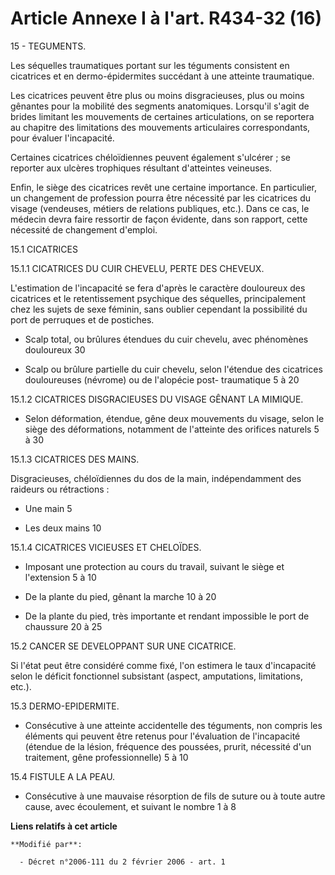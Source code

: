 # Article Annexe I à l'art. R434-32 (16)

15 - TEGUMENTS. 

Les séquelles traumatiques portant sur les téguments consistent en cicatrices et en dermo-épidermites succédant à une
atteinte traumatique.

Les cicatrices peuvent être plus ou moins disgracieuses, plus ou moins gênantes pour la mobilité des segments anatomiques.
Lorsqu'il s'agit de brides limitant les mouvements de certaines articulations, on se reportera au chapitre des limitations
des mouvements articulaires correspondants, pour évaluer l'incapacité.

Certaines cicatrices chéloïdiennes peuvent également s'ulcérer ; se reporter aux ulcères trophiques résultant d'atteintes
veineuses.

Enfin, le siège des cicatrices revêt une certaine importance. En particulier, un changement de profession pourra être
nécessité par les cicatrices du visage (vendeuses, métiers de relations publiques, etc.). Dans ce cas, le médecin devra faire
ressortir de façon évidente, dans son rapport, cette nécessité de changement d'emploi.

15.1 CICATRICES 

15.1.1 CICATRICES DU CUIR CHEVELU, PERTE DES CHEVEUX. 

L'estimation de l'incapacité se fera d'après le caractère douloureux des cicatrices et le retentissement psychique des
séquelles, principalement chez les sujets de sexe féminin, sans oublier cependant la possibilité du port de perruques et de
postiches. 

- Scalp total, ou brûlures étendues du cuir chevelu, avec phénomènes douloureux 30 

- Scalp ou brûlure partielle du cuir chevelu, selon l'étendue des cicatrices douloureuses (névrome) ou de l'alopécie post-
traumatique 5 à 20 

15.1.2 CICATRICES DISGRACIEUSES DU VISAGE GÊNANT LA MIMIQUE. 

- Selon déformation, étendue, gêne deux mouvements du visage, selon le siège des déformations, notamment de l'atteinte des
orifices naturels 5 à 30

15.1.3 CICATRICES DES MAINS. 

Disgracieuses, chéloïdiennes du dos de la main, indépendamment des raideurs ou rétractions : 

- Une main 5 

- Les deux mains 10 

15.1.4 CICATRICES VICIEUSES ET CHELOÏDES. 

- Imposant une protection au cours du travail, suivant le siège et l'extension 5 à 10 

- De la plante du pied, gênant la marche 10 à 20 

- De la plante du pied, très importante et rendant impossible le port de chaussure 20 à 25 

15.2 CANCER SE DEVELOPPANT SUR UNE CICATRICE. 

Si l'état peut être considéré comme fixé, l'on estimera le taux d'incapacité selon le déficit fonctionnel subsistant (aspect,
amputations, limitations, etc.).

15.3 DERMO-EPIDERMITE. 

- Consécutive à une atteinte accidentelle des téguments, non compris les éléments qui peuvent être retenus pour l'évaluation
de l'incapacité (étendue de la lésion, fréquence des poussées, prurit, nécessité d'un traitement, gêne professionnelle) 5 à
10

15.4 FISTULE A LA PEAU. 

- Consécutive à une mauvaise résorption de fils de suture ou à toute autre cause, avec écoulement, et suivant le nombre 1 à 8

**Liens relatifs à cet article**

	**Modifié par**:

	  - Décret n°2006-111 du 2 février 2006 - art. 1
